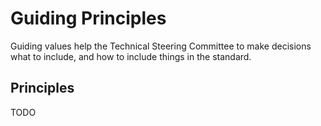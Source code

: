 # Guiding Principles

Guiding values help the Technical Steering Committee to make decisions what to include, and how to include things in the standard.

## Principles

TODO
